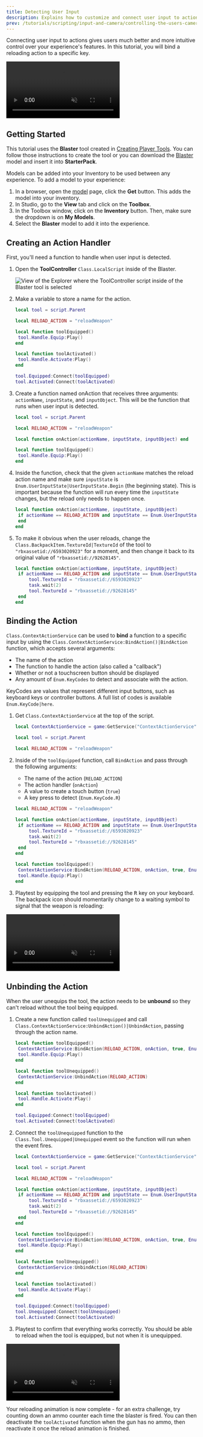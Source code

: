 ```yaml
---
title: Detecting User Input
description: Explains how to customize and connect user input to actions.
prev: /tutorials/scripting/input-and-camera/controlling-the-users-camera
---
```


Connecting user input to actions gives users much better and more intuitive control over your experience's features. In this tutorial, you will bind a reloading action to a specific key.

<video controls loop muted>
	<source src="../../../assets/tutorials/detecting-user-input/ReloadingSymbol.mp4" />
</video>

## Getting Started

This tutorial uses the **Blaster** tool created in [Creating Player Tools](../../../tutorials/scripting/intermediate-scripting/creating-player-tools.md). You can follow those instructions to create the tool or you can download the [Blaster](https://www.roblox.com/library/6571559694/Blaster) model and insert it into **StarterPack**.

Models can be added into your Inventory to be used between any experience. To add a model to your experience:

1. In a browser, open the [model](https://www.roblox.com/library/6571559694/Blaster) page, click the **Get** button. This adds the model into your inventory.
2. In Studio, go to the **View** tab and click on the **Toolbox**.
3. In the Toolbox window, click on the **Inventory** button. Then, make sure the dropdown is on **My Models**.
4. Select the **Blaster** model to add it into the experience.

## Creating an Action Handler

First, you'll need a function to handle when user input is detected.

1. Open the **ToolController** `Class.LocalScript` inside of the Blaster.

   ![View of the Explorer where the ToolController script inside of the Blaster tool is selected](../../../assets/tutorials/detecting-user-input/ToolControllerExplorer.png)

2. Make a variable to store a name for the action.

   ```lua
   local tool = script.Parent

   local RELOAD_ACTION = "reloadWeapon"

   local function toolEquipped()
   	tool.Handle.Equip:Play()
   end

   local function toolActivated()
   	tool.Handle.Activate:Play()
   end

   tool.Equipped:Connect(toolEquipped)
   tool.Activated:Connect(toolActivated)
   ```

3. Create a function named onAction that receives three arguments: `actionName`, `inputState`, and `inputObject`. This will be the function that runs when user input is detected.

   ```lua
   local tool = script.Parent

   local RELOAD_ACTION = "reloadWeapon"

   local function onAction(actionName, inputState, inputObject) end

   local function toolEquipped()
   	tool.Handle.Equip:Play()
   end
   ```

4. Inside the function, check that the given `actionName` matches the reload action name and make sure `inputState` is `Enum.UserInputState|UserInputState.Begin` (the beginning state). This is important because the function will run every time the `inputState` changes, but the reload only needs to happen once.

   ```lua
   local function onAction(actionName, inputState, inputObject)
   	if actionName == RELOAD_ACTION and inputState == Enum.UserInputState.Begin then
   	end
   end
   ```

5. To make it obvious when the user reloads, change the `Class.BackpackItem.TextureId|TextureId` of the tool to `"rbxassetid://6593020923"` for a moment, and then change it back to its original value of `"rbxassetid://92628145"`.

   ```lua
   local function onAction(actionName, inputState, inputObject)
   	if actionName == RELOAD_ACTION and inputState == Enum.UserInputState.Begin then
   		tool.TextureId = "rbxassetid://6593020923"
   		task.wait(2)
   		tool.TextureId = "rbxassetid://92628145"
   	end
   end
   ```

## Binding the Action

`Class.ContextActionService` can be used to **bind** a function to a specific input by using the `Class.ContextActionService:BindAction()|BindAction` function, which accepts several arguments:

- The name of the action
- The function to handle the action (also called a "callback")
- Whether or not a touchscreen button should be displayed
- Any amount of `Enum.KeyCodes` to detect and associate with the action.

KeyCodes are values that represent different input buttons, such as keyboard keys or controller buttons. A full list of codes is available `Enum.KeyCode|here`.

1. Get `Class.ContextActionService` at the top of the script.

   ```lua
   local ContextActionService = game:GetService("ContextActionService")

   local tool = script.Parent

   local RELOAD_ACTION = "reloadWeapon"
   ```

2. Inside of the `toolEquipped` function, call `BindAction` and pass through the following arguments:

   - The name of the action (`RELOAD_ACTION`)
   - The action handler (`onAction`)
   - A value to create a touch button (`true`)
   - A key press to detect (`Enum.KeyCode.R`)

   ```lua
   local RELOAD_ACTION = "reloadWeapon"

   local function onAction(actionName, inputState, inputObject)
   	if actionName == RELOAD_ACTION and inputState == Enum.UserInputState.Begin then
   		tool.TextureId = "rbxassetid://6593020923"
   		task.wait(2)
   		tool.TextureId = "rbxassetid://92628145"
   	end
   end

   local function toolEquipped()
   	ContextActionService:BindAction(RELOAD_ACTION, onAction, true, Enum.KeyCode.R)
   	tool.Handle.Equip:Play()
   end
   ```

3. Playtest by equipping the tool and pressing the <kbd>R</kbd> key on your keyboard. The backpack icon should momentarily change to a waiting symbol to signal that the weapon is reloading:

<video controls loop muted>
	<source src="../../../assets/tutorials/detecting-user-input/ReloadingSymbolZoomInOnly.mp4" />
</video>

## Unbinding the Action

When the user unequips the tool, the action needs to be **unbound** so they can't reload without the tool being equipped.

1. Create a new function called `toolUnequipped` and call `Class.ContextActionService:UnbindAction()|UnbindAction`, passing through the action name.

   ```lua
   local function toolEquipped()
   	ContextActionService:BindAction(RELOAD_ACTION, onAction, true, Enum.KeyCode.R)
   	tool.Handle.Equip:Play()
   end

   local function toolUnequipped()
   	ContextActionService:UnbindAction(RELOAD_ACTION)
   end

   local function toolActivated()
   	tool.Handle.Activate:Play()
   end

   tool.Equipped:Connect(toolEquipped)
   tool.Activated:Connect(toolActivated)
   ```

2. Connect the `toolUnequipped` function to the `Class.Tool.Unequipped|Unequipped` event so the function will run when the event fires.

   ```lua
   local ContextActionService = game:GetService("ContextActionService")

   local tool = script.Parent

   local RELOAD_ACTION = "reloadWeapon"

   local function onAction(actionName, inputState, inputObject)
   	if actionName == RELOAD_ACTION and inputState == Enum.UserInputState.Begin then
   		tool.TextureId = "rbxassetid://6593020923"
   		task.wait(2)
   		tool.TextureId = "rbxassetid://92628145"
   	end
   end

   local function toolEquipped()
   	ContextActionService:BindAction(RELOAD_ACTION, onAction, true, Enum.KeyCode.R)
   	tool.Handle.Equip:Play()
   end

   local function toolUnequipped()
   	ContextActionService:UnbindAction(RELOAD_ACTION)
   end

   local function toolActivated()
   	tool.Handle.Activate:Play()
   end

   tool.Equipped:Connect(toolEquipped)
   tool.Unequipped:Connect(toolUnequipped)
   tool.Activated:Connect(toolActivated)
   ```

3. Playtest to confirm that everything works correctly. You should be able to reload when the tool is equipped, but not when it is unequipped.

<video controls loop muted>
	<source src="../../../assets/tutorials/detecting-user-input/ReloadingSymbol.mp4" />
</video>

Your reloading animation is now complete - for an extra challenge, try counting down an ammo counter each time the blaster is fired. You can then deactivate the `toolActivated` function when the gun has no ammo, then reactivate it once the reload animation is finished.
